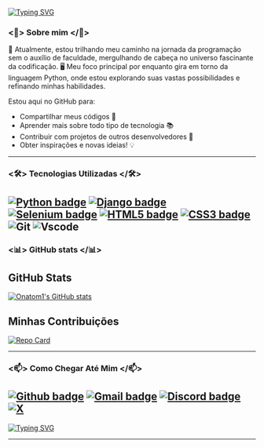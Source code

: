 <a href="https://git.io/typing-svg"><img src="https://readme-typing-svg.herokuapp.com?font=JetBrains+Mono&pause=1000&random=false&width=435&lines=Ol%C3%A1%2C+me+chamo+Yury+Mota++%F0%9F%91%8B+;Sejam+bem-vindos+ao+meu+perfil" alt="Typing SVG" /></a>
 
### <🌹> Sobre mim </🌹>

🚀 Atualmente, estou trilhando meu caminho na jornada da programação sem o auxílio de faculdade, mergulhando de cabeça no universo fascinante da codificação. 🖥️ Meu foco principal por enquanto gira em torno da linguagem Python, onde estou explorando suas vastas possibilidades e refinando minhas habilidades.

Estou aqui no GitHub para:
- Compartilhar meus códigos 🎉
- Aprender mais sobre todo tipo de tecnologia 📚
- Contribuir com projetos de outros desenvolvedores 🤝
- Obter inspirações e novas ideias! 💡


---

### <🛠> Tecnologias Utilizadas </🛠>

[![Python badge](https://img.shields.io/badge/Python-3776AB?style=for-the-badge&logo=python&logoColor=white)](https://www.python.org/)
[![Django badge](https://img.shields.io/badge/Django-092E20?style=for-the-badge&logo=django&logoColor=white)](https://www.djangoproject.com/)
[![Selenium badge](https://img.shields.io/badge/Selenium-43B02A?style=for-the-badge&logo=selenium&logoColor=white)](https://www.selenium.dev/)
[![HTML5 badge](https://img.shields.io/badge/HTML5-E34F26?style=for-the-badge&logo=html5&logoColor=white)](https://developer.mozilla.org/en-US/docs/Web/Guide/HTML/HTML5)
[![CSS3 badge](https://img.shields.io/badge/CSS3-1572B6?style=for-the-badge&logo=css3&logoColor=white)](https://developer.mozilla.org/en-US/docs/Web/CSS)
![Git](https://img.shields.io/badge/GIT-E44C30?style=for-the-badge&logo=git&logoColor=white)
![Vscode](https://img.shields.io/badge/Vscode-007ACC?style=for-the-badge&logo=visual-studio-code&logoColor=white)
---

### <📊> GitHub stats </📊>


## GitHub Stats

[![Onatom1's GitHub stats](https://github-readme-stats.vercel.app/api?username=Onatom1&hide=stars&show_icons=true&theme=radical&hide_title=true)](https://github.com/anuraghazra/github-readme-stats)


## Minhas Contribuições
[![Repo Card](https://github-readme-stats.vercel.app/api/pin/?username=Onatom1&repo=dio-lab-open-source&bg_color=000&border_color=30A3DC&show_icons=true&icon_color=30A3DC&title_color=E94D5F&text_color=FFF)](https://github.com/Onatom1/dio-lab-open-source)

---

### <📫> Como Chegar Até Mim </📫>

[![Github badge](https://img.shields.io/badge/Onatom1-100000?style=for-the-badge&logo=github&logoColor=white)](https://github.com/Onatom1) 
[![Gmail badge](https://img.shields.io/badge/yurymota3@gmail.com-c5221f?style=for-the-badge&logo=gmail&logoColor=white)](mailto:yurymota3@gmail.com)
[![Discord badge](https://img.shields.io/badge/motano1-7289DA?style=for-the-badge&logo=discord&logoColor=white)](https://discord.com/users/motano1)
[![X](https://img.shields.io/badge/X-000?style=for-the-badge&logo=x)](https://twitter.com/Yury_Mota)
---

<a href="https://git.io/typing-svg"><img src="https://readme-typing-svg.herokuapp.com?font=JetBrains+Mono&pause=1000&random=false&width=435&lines=Obrigado+por+visitar+meu+perfil" alt="Typing SVG" /></a>

------
